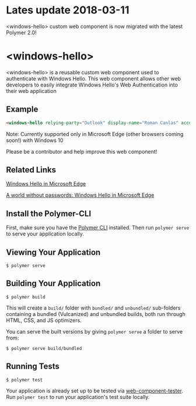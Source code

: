 # Lates update 2018-03-11

&lt;windows-hello&gt; custom web component is now migrated with the latest Polymer 2.0!    

# \<windows-hello\>

&lt;windows-hello&gt; is a reusable custom web component used to authenticate with Windows Hello. This web component allows other web developers to easily integrate Windows Hello's Web Authentication into their web application 

## Example 

```html
<windows-hello relying-party="Outlook" display-name="Roman Canlas" account-name="roman.canlas@hotmail.com" challenge="challengefromserver"></windows-hello>
```

Note: Currently supported only in Microsoft Edge (other browsers coming soon!) with Windows 10

Please be a contributor and help improve this web component! 


## Related Links

[Windows Hello in Microsoft Edge](https://channel9.msdn.com/Events/Build/2016/P514)

[A world without passwords: Windows Hello in Microsoft Edge](https://blogs.windows.com/msedgedev/2016/04/12/a-world-without-passwords-windows-hello-in-microsoft-edge)


## Install the Polymer-CLI

First, make sure you have the [Polymer CLI](https://www.npmjs.com/package/polymer-cli) installed. Then run `polymer serve` to serve your application locally.

## Viewing Your Application

```
$ polymer serve
```

## Building Your Application

```
$ polymer build
```

This will create a `build/` folder with `bundled/` and `unbundled/` sub-folders
containing a bundled (Vulcanized) and unbundled builds, both run through HTML,
CSS, and JS optimizers.

You can serve the built versions by giving `polymer serve` a folder to serve
from:

```
$ polymer serve build/bundled
```

## Running Tests

```
$ polymer test
```

Your application is already set up to be tested via [web-component-tester](https://github.com/Polymer/web-component-tester). Run `polymer test` to run your application's test suite locally.
